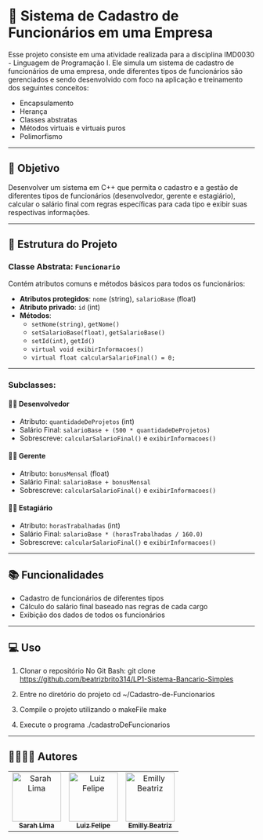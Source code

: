 # 👥 Sistema de Cadastro de Funcionários em uma Empresa

Esse projeto consiste em uma atividade realizada para a disciplina IMD0030 - Linguagem de Programação I. Ele simula um sistema de cadastro de funcionários de uma empresa, onde diferentes tipos de funcionários são gerenciados e sendo desenvolvido com foco na aplicação e treinamento dos seguintes conceitos:

- Encapsulamento  
- Herança  
- Classes abstratas  
- Métodos virtuais e virtuais puros  
- Polimorfismo  

---

## 🎯 Objetivo

Desenvolver um sistema em C++ que permita o cadastro e a gestão de diferentes tipos de funcionários (desenvolvedor, gerente e estagiário), calcular o salário final com regras específicas para cada tipo e exibir suas respectivas informações.

---

## 📁 Estrutura do Projeto

### Classe Abstrata: `Funcionario`

Contém atributos comuns e métodos básicos para todos os funcionários:

- **Atributos protegidos**: `nome` (string), `salarioBase` (float)  
- **Atributo privado**: `id` (int)  
- **Métodos**:  
  - `setNome(string)`, `getNome()`  
  - `setSalarioBase(float)`, `getSalarioBase()`  
  - `setId(int)`, `getId()`  
  - `virtual void exibirInformacoes()`  
  - `virtual float calcularSalarioFinal() = 0;`

---

### Subclasses:

#### 👨‍💻 Desenvolvedor

- Atributo: `quantidadeDeProjetos` (int)  
- Salário Final: `salarioBase + (500 * quantidadeDeProjetos)`  
- Sobrescreve: `calcularSalarioFinal()` e `exibirInformacoes()`

#### 👩‍💼 Gerente

- Atributo: `bonusMensal` (float)  
- Salário Final: `salarioBase + bonusMensal`  
- Sobrescreve: `calcularSalarioFinal()` e `exibirInformacoes()`

#### 👨‍🎓 Estagiário

- Atributo: `horasTrabalhadas` (int)  
- Salário Final: `salarioBase * (horasTrabalhadas / 160.0)`  
- Sobrescreve: `calcularSalarioFinal()` e `exibirInformacoes()`

---

## 📚 Funcionalidades

- Cadastro de funcionários de diferentes tipos
- Cálculo do salário final baseado nas regras de cada cargo
- Exibição dos dados de todos os funcionários

---

## 💻 Uso

1. Clonar o repositório
No Git Bash: git clone https://github.com/beatrizbrito314/LP1-Sistema-Bancario-Simples

2. Entre no diretório do projeto
cd ~/Cadastro-de-Funcionarios 

3. Compile o projeto utilizando o makeFile
make

4. Execute o programa
./cadastroDeFuncionarios

---

## 👩‍💻👨‍💻 Autores

<table>
  <tr>
    <td align="center">
      <a href="https://github.com/heyitssarah">
        <img src="https://github.com/heyitssarah.png" width="100px;" alt="Sarah Lima"/>
        <br />
        <sub><b>Sarah Lima</b></sub>
      </a>
    </td>
    <td align="center">
      <a href="https://github.com/luzdrik">
        <img src="https://github.com/luzdrik.png" width="100px;" alt="Luiz Felipe"/>
        <br />
        <sub><b>Luiz Felipe</b></sub>
      </a>
    </td>
    <td align="center">
      <a href="https://github.com/beatrizbrito314">
        <img src="https://github.com/beatrizbrito314.png" width="100px;" alt="Emilly Beatriz"/>
        <br />
        <sub><b>Emilly Beatriz</b></sub>
      </a>
    </td>
  </tr>
</table>

